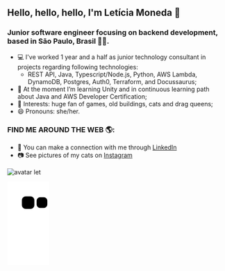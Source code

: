 ## Hello, hello, hello, I'm Letícia Moneda 👋

### Junior software engineer focusing on backend development, based in São Paulo, Brasil 👩‍💻.

- 💻 I've worked 1 year and a half as junior technology consultant in projects regarding following technologies:
  - REST API, Java, Typescript/Node.js, Python, AWS Lambda, DynamoDB, Postgres, Auth0, Terraform, and Docussaurus;
- 🌱 At the moment I’m learning Unity and in continuous learning path about Java and AWS Developer Certification;
- 💜 Interests: huge fan of games, old buildings, cats and drag queens;
- 😄 Pronouns: she/her.


### FIND ME AROUND THE WEB 🌎:
- 💼 You can make a connection with me through [LinkedIn](https://www.linkedin.com/in/leticia-moneda/) 
- 📷 See pictures of my cats on [Instagram](https://www.instagram.com/lemo.nadaaa/)

<div>
  <img align="center" alt="avatar let" src="https://i.picasion.com/pic92/d5e881501de184aaa7664d7dfa22e33b.gif"
</div>

![snake gif](https://github.com/monedales/monedales/blob/output/github-contribution-grid-snake.svg)
